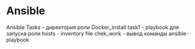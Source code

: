 # Ansible
Ansible
Tasks - директория роли Docker_install
task1 - playbook для запуска роли
hosts - inventory file
chek_work - вывод команды ansible-playbook
